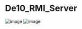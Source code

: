 # De10_RMI_Server
![image](https://github.com/KittoLapTrinh/De10_RMI_Server/assets/96908923/1e981608-7572-435b-bca7-beba9c12d401)
![image](https://github.com/KittoLapTrinh/De10_RMI_Server/assets/96908923/927968f9-5f7e-41c9-81fb-10458bf5fc87)

